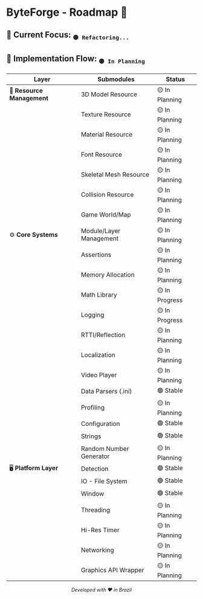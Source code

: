 # ByteForge - Roadmap 🚀

## 🎯 Current Focus: <sub>`🟡 Refactoring...`</sub>

## 🔄 Implementation Flow: <sub>`🟡 In Planning`</sub>

<div style="font-size: 1.1em; margin-left: 20px;">
    
</div>

| Layer                      | Submodules              | Status         |
|----------------------------|-------------------------|----------------|
| 🧰 **Resource Management** | 3D Model Resource       | 🟡 In Planning |
|                            | Texture Resource        | 🟡 In Planning |
|                            | Material Resource       | 🟡 In Planning |
|                            | Font Resource           | 🟡 In Planning |
|                            | Skeletal Mesh Resource  | 🟡 In Planning |
|                            | Collision Resource      | 🟡 In Planning |
|                            | Game World/Map          | 🟡 In Planning |
| ⚙️ **Core Systems**        | Module/Layer Management | 🟡 In Planning |
|                            | Assertions              | 🟡 In Planning |
|                            | Memory Allocation       | 🟡 In Planning |
|                            | Math Library            | 🟡 In Progress |
|                            | Logging                 | 🟡 In Progress |
|                            | RTTI/Reflection         | 🟡 In Planning |
|                            | Localization            | 🟡 In Planning |
|                            | Video Player            | 🟡 In Planning |
|                            | Data Parsers (.ini)     | 🟢 Stable      |
|                            | Profiling               | 🟡 In Planning |
|                            | Configuration           | 🟢 Stable      |
|                            | Strings                 | 🟢 Stable      |
|                            | Random Number Generator | 🟡 In Planning |
| 🖥️ **Platform Layer**     | Detection               | 🟢 Stable      |
|                            | IO - File System        | 🟢 Stable      |
|                            | Window                  | 🟢 Stable      |
|                            | Threading               | 🟡 In Planning |
|                            | Hi-Res Timer            | 🟡 In Planning |
|                            | Networking              | 🟡 In Planning |
|                            | Graphics API Wrapper    | 🟡 In Planning |

<p align="center" style="font-size: 0.9em;">
    <em>Developed with ❤️ in Brazil</em>
</p>